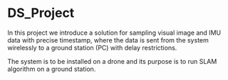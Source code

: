 # DS_Project
In this project we introduce a solution for sampling visual image and IMU data with precise timestamp, 
where the data is sent from the system wirelessly to a ground station (PC)  with delay restrictions.


The system is to be installed on a drone and its purpose is to run SLAM algorithm on a ground station.
